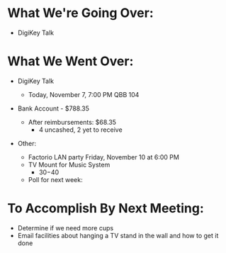 # What We're Going Over:
- DigiKey Talk

# What We Went Over:  

- DigiKey Talk
    - Today, November 7, 7:00 PM QBB 104

- Bank Account - $788.35
    - After reimbursements: $68.35
		- 4 uncashed, 2 yet to receive
- Other:
    - Factorio LAN party Friday, November 10 at 6:00 PM
    - TV Mount for Music System
        - $30-$40
    - Poll for next week:   

# To Accomplish By Next Meeting:  
- Determine if we need more cups
- Email facilities about hanging a TV stand in the wall and how to get it done
